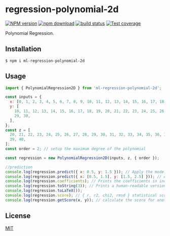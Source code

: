 # regression-polynomial-2d

[![NPM version][npm-image]][npm-url]
[![npm download][download-image]][download-url]
[![build status][ci-image]][ci-url]
[![Test coverage][codecov-image]][codecov-url]

Polynomial Regression.

## Installation

`$ npm i ml-regression-polynomial-2d`

## Usage

```js
import { PolynomialRegression2D } from 'ml-regression-polynomial-2d';

const inputs = {
  x: [0, 1, 2, 3, 4, 5, 6, 7, 8, 9, 10, 11, 12, 13, 14, 15, 16, 17, 18, 19, 20],
  y: [
    10, 11, 12, 13, 14, 15, 16, 17, 18, 19, 20, 21, 22, 23, 24, 25, 26, 27, 28,
    29, 30,
  ],
};
const z = [
  20, 21, 22, 23, 24, 25, 26, 27, 28, 29, 30, 31, 32, 33, 34, 35, 36, 37, 38,
  39, 40,
];
const order = 2; // setup the maximum degree of the polynomial

const regression = new PolynomialRegression2D(inputs, z, { order });

//prediction
console.log(regression.predict({ x: 0.5, y: 1.5 })); // Apply the model to some x tuple.
console.log(regression.predict({ x: [0.5, 1.5], y: [1.5, 2.5] })); // Apply the model to an array of points tuple.
console.log(regression.coefficients); // Prints the coefficients in increasing order of power (from 0 to degree).
console.log(regression.toString(3)); // Prints a human-readable version of the function.
console.log(regression.toLaTeX());
console.log(regression.score); // { r, r2, chi2, rmsd } statistical scores
console.log(regression.getScore(x, y)); // calculate the score for another database
```

## License

[MIT](./LICENSE)

[npm-image]: https://img.shields.io/npm/v/ml-regression-polynomial-2d.svg?style=flat-square
[npm-url]: https://npmjs.org/package/ml-regression-polynomial-2d
[download-image]: https://img.shields.io/npm/dm/ml-regression-polynomial-2d.svg?style=flat-square
[download-url]: https://npmjs.org/package/ml-regression-polynomial-2d
[codecov-image]: https://img.shields.io/codecov/c/github/mljs/regression-polynomial-2d.svg
[codecov-url]: https://codecov.io/gh/mljs/regression-polynomial-2d
[ci-image]: https://github.com/mljs/regression-polynomial-2d/workflows/Node.js%20CI/badge.svg?branch=main
[ci-url]: https://github.com/mljs/regression-polynomial-2d/actions?query=workflow%3A%22Node.js+CI%22
